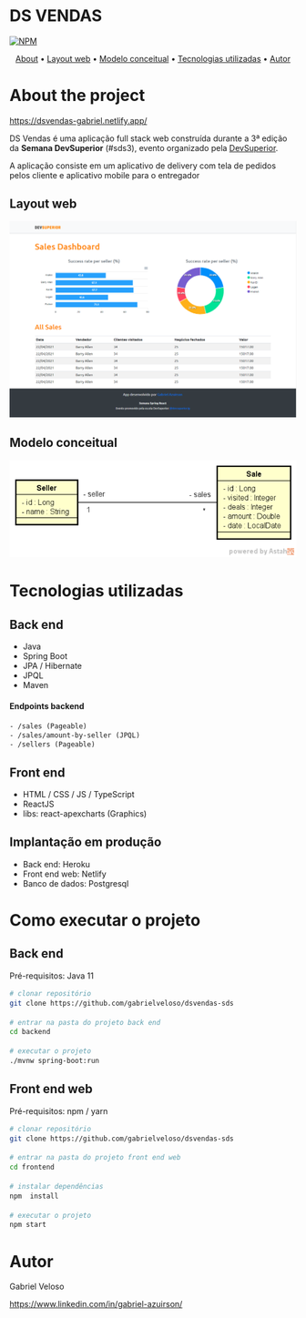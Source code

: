 # DS VENDAS
[![NPM](https://img.shields.io/npm/l/react)](https://github.com/gabrielveloso/dsvendas-sds/blob/main/LICENSE) 

<p align="center">
 <a href="#about-the-project">About</a> •
 <a href="#layout-web">Layout web</a> • 
 <a href="#modelo-conceitual">Modelo conceitual</a> • 
 <a href="#tecnologias-utilizadas">Tecnologias utilizadas</a> •
 <a href="#autor">Autor</a>
</p>

# About the project

https://dsvendas-gabriel.netlify.app/

DS Vendas é uma aplicação full stack web construída durante a 3ª edição da **Semana DevSuperior** (#sds3), evento organizado pela [DevSuperior](https://devsuperior.com "Site da DevSuperior").

A aplicação consiste em um aplicativo de delivery com tela de pedidos pelos cliente e aplicativo mobile para o entregador

## Layout web
![Web 1](https://github.com/gabrielveloso/dsvendas-sds/blob/main/screen.png)

## Modelo conceitual
![Modelo Conceitual](https://github.com/gabrielveloso/dsvendas-sds/blob/main/mc.png)

# Tecnologias utilizadas
## Back end
- Java
- Spring Boot
- JPA / Hibernate
- JPQL
- Maven
#### Endpoints backend
    - /sales (Pageable)
    - /sales/amount-by-seller (JPQL)
    - /sellers (Pageable)


## Front end
- HTML / CSS / JS / TypeScript
- ReactJS
- libs: react-apexcharts (Graphics)
## Implantação em produção
- Back end: Heroku
- Front end web: Netlify
- Banco de dados: Postgresql

# Como executar o projeto

## Back end
Pré-requisitos: Java 11

```bash
# clonar repositório
git clone https://github.com/gabrielveloso/dsvendas-sds

# entrar na pasta do projeto back end
cd backend

# executar o projeto
./mvnw spring-boot:run
```

## Front end web
Pré-requisitos: npm / yarn

```bash
# clonar repositório
git clone https://github.com/gabrielveloso/dsvendas-sds

# entrar na pasta do projeto front end web
cd frontend

# instalar dependências
npm  install

# executar o projeto
npm start
```

# Autor

Gabriel Veloso

https://www.linkedin.com/in/gabriel-azuirson/